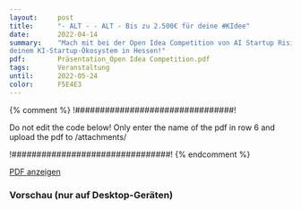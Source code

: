 ```yaml
---
layout:     post
title:      "- ALT - - ALT - Bis zu 2.500€ für deine #KIdee"
date:       2022-04-14
summary:    "Mach mit bei der Open Idea Competition von AI Startup Rising,
deinem KI-Startup-Ökosystem in Hessen!"
pdf:        Präsentation_Open Idea Competition.pdf
tags:       Veranstaltung
until:		2022-05-24
color:      F5E4E3
---
```


{% comment %}
!################################!

Do not edit the code below! Only enter the name of the pdf in row 6 and upload the pdf to /attachments/

!################################!
{% endcomment %}

<a class="btn btn-primary" href="{{ site.url }}/attachments/{{page.pdf}}">PDF anzeigen</a>

<h3>Vorschau (nur auf Desktop-Geräten)</h3>
<div class="d-none d-sm-block">
    <object data="{{ site.url }}/attachments/{{page.pdf}}" width="100%" height="1010" type='application/pdf'>
    </object>
</div>
